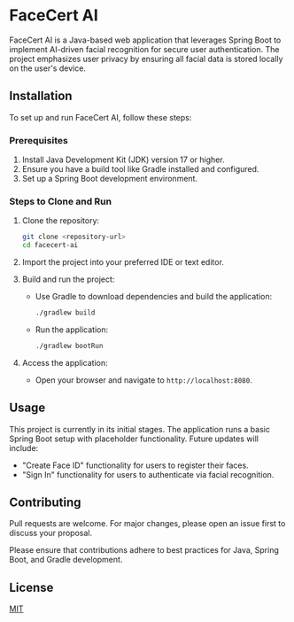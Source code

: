 # FaceCert AI

FaceCert AI is a Java-based web application that leverages Spring Boot to implement AI-driven facial recognition for secure user authentication. The project emphasizes user privacy by ensuring all facial data is stored locally on the user's device.

## Installation

To set up and run FaceCert AI, follow these steps:

### Prerequisites
1. Install Java Development Kit (JDK) version 17 or higher.
2. Ensure you have a build tool like Gradle installed and configured.
3. Set up a Spring Boot development environment.

### Steps to Clone and Run

1. Clone the repository:
   ```bash
   git clone <repository-url>
   cd facecert-ai
   ```

2. Import the project into your preferred IDE or text editor.

3. Build and run the project:
    - Use Gradle to download dependencies and build the application:
      ```bash
      ./gradlew build
      ```
    - Run the application:
      ```bash
      ./gradlew bootRun
      ```

4. Access the application:
    - Open your browser and navigate to `http://localhost:8080`.

## Usage

This project is currently in its initial stages. The application runs a basic Spring Boot setup with placeholder functionality. Future updates will include:
- "Create Face ID" functionality for users to register their faces.
- "Sign In" functionality for users to authenticate via facial recognition.

## Contributing

Pull requests are welcome. For major changes, please open an issue first to discuss your proposal.

Please ensure that contributions adhere to best practices for Java, Spring Boot, and Gradle development.

## License

[MIT](https://choosealicense.com/licenses/mit/)
